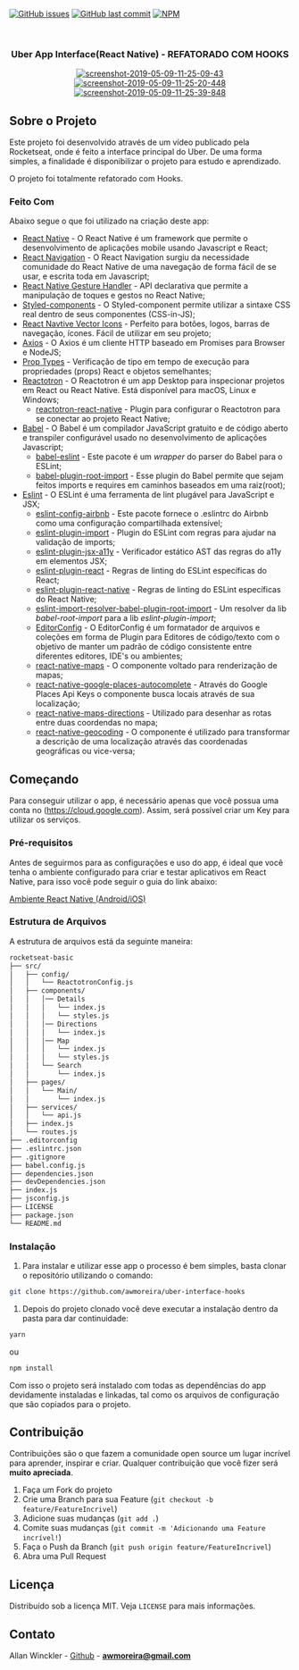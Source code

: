 <!--
*** Obrigado por estar vendo esse README. Se você tiver alguma sugestão
*** que possa melhorá-lo ainda mais dê um fork no repositório e crie uma Pull
*** Request ou abra uma Issue com a tag "sugestão".
*** Obrigado novamente! :D
-->

<!-- PROJECT SHIELDS -->

[![GitHub issues](https://img.shields.io/github/issues-raw/rocketseat/react-native-template-rocketseat-basic.svg)](https://github.com/awmoreira/nubank-clone/issues)
[![GitHub last commit](https://img.shields.io/github/last-commit/rocketseat/react-native-template-rocketseat-basic.svg)](https://github.com/awmoreira/uber-interface/commits/master)
[![NPM](https://img.shields.io/npm/l/react-native-template-rocketseat-basic.svg)](https://choosealicense.com/licenses/mit)

<!-- PROJECT LOGO -->
<br />
<p align="center">
   <h3 align="center">Uber App Interface(React Native) - REFATORADO COM HOOKS </h3>
</p>
<p align="center">
   <a href="https://ibb.co/V2tK8yH"><img src="https://i.ibb.co/V2tK8yH/screenshot-2019-05-09-11-25-09-43.png" alt="screenshot-2019-05-09-11-25-09-43" border="0"></a> <a href="https://ibb.co/60WHWz3"><img src="https://i.ibb.co/60WHWz3/screenshot-2019-05-09-11-25-20-448.png" alt="screenshot-2019-05-09-11-25-20-448" border="0"></a> <a href="https://ibb.co/q5VRnLd"><img src="https://i.ibb.co/q5VRnLd/screenshot-2019-05-09-11-25-39-848.png" alt="screenshot-2019-05-09-11-25-39-848" border="0"></a>
</p>

<!-- ABOUT THE PROJECT -->

## Sobre o Projeto

Este projeto foi desenvolvido através de um vídeo publicado pela Rocketseat, onde é feito a interface principal do Uber.
De uma forma simples, a finalidade é disponibilizar o projeto para estudo e aprendizado.

O projeto foi totalmente refatorado com Hooks.

### Feito Com

Abaixo segue o que foi utilizado na criação deste app:

- [React Native](http://facebook.github.io/react-native/) - O React Native é um framework que permite o desenvolvimento de aplicações mobile usando Javascript e React;
- [React Navigation](https://reactnavigation.org/) - O React Navigation surgiu da necessidade comunidade do React Native de uma navegação de forma fácil de se usar, e escrita toda em Javascript;
- [React Native Gesture Handler](https://kmagiera.github.io/react-native-gesture-handler/) - API declarativa que permite a manipulação de toques e gestos no React Native;
- [Styled-components](https://www.styled-components.com/) - O Styled-component permite utilizar a sintaxe CSS real dentro de seus componentes (CSS-in-JS);
- [React Navtive Vector Icons](https://oblador.github.io/react-native-vector-icons/) - Perfeito para botões, logos, barras de navegação, ícones. Fácil de utilizar em seu projeto;
- [Axios](https://github.com/axios/axios) - O Axios é um cliente HTTP baseado em Promises para Browser e NodeJS;
- [Prop Types](https://github.com/facebook/prop-types) - Verificação de tipo em tempo de execução para propriedades (props) React e objetos semelhantes;
- [Reactotron](https://github.com/infinitered/reactotron) - O Reactotron é um app Desktop para inspecionar projetos em React ou React Native. Está disponível para macOS, Linux e Windows;
  - [reactotron-react-native](https://github.com/infinitered/reactotron/blob/master/docs/quick-start-react-native.md) - Plugin para configurar o Reactotron para se conectar ao projeto React Native;
- [Babel](https://babeljs.io/) - O Babel é um compilador JavaScript gratuito e de código aberto e transpiler configurável usado no desenvolvimento de aplicações Javascript;
  - [babel-eslint](https://github.com/babel/babel-eslint) - Este pacote é um _wrapper_ do parser do Babel para o ESLint;
  - [babel-plugin-root-import](https://github.com/entwicklerstube/babel-plugin-root-import) - Esse plugin do Babel permite que sejam feitos imports e requires em caminhos baseados em uma raiz(root);
- [Eslint](https://eslint.org/) - O ESLint é uma ferramenta de lint plugável para JavaScript e JSX;
  - [eslint-config-airbnb](https://github.com/airbnb/javascript/tree/master/packages/eslint-config-airbnb) - Este pacote fornece o .eslintrc do Airbnb como uma configuração compartilhada extensível;
  - [eslint-plugin-import](https://github.com/benmosher/eslint-plugin-import) - Plugin do ESLint com regras para ajudar na validação de imports;
  - [eslint-plugin-jsx-a11y](https://github.com/evcohen/eslint-plugin-jsx-a11y) - Verificador estático AST das regras do a11y em elementos JSX;
  - [eslint-plugin-react](https://github.com/yannickcr/eslint-plugin-react) - Regras de linting do ESLint específicas do React;
  - [eslint-plugin-react-native](https://github.com/Intellicode/eslint-plugin-react-native) - Regras de linting do ESLint específicas do React Native;
  - [eslint-import-resolver-babel-plugin-root-import](https://github.com/olalonde/eslint-import-resolver-babel-root-import) - Um resolver da lib _babel-root-import_ para a lib _eslint-plugin-import_;
  - [EditorConfig](https://editorconfig.org/) - O EditorConfig é um formatador de arquivos e coleções em forma de Plugin para Editores de código/texto com o objetivo de manter um padrão de código consistente entre diferentes editores, IDE's ou ambientes;
  - [react-native-maps](https://github.com/react-native-community/react-native-maps) - O componente voltado para renderização de mapas;
  - [react-native-google-places-autocomplete](https://github.com/FaridSafi/react-native-google-places-autocomplete) - Através do Google Places Api Keys o componente busca locais através de sua localização;
  - [react-native-maps-directions](https://github.com/bramus/react-native-maps-directions) - Utilizado para desenhar as rotas entre duas coordendas no mapa;
  - [react-native-geocoding](https://github.com/marlove/react-native-geocoding) - O componente é utilizado para transformar a descrição de uma localização através das coordenadas geográficas ou vice-versa;

<!-- GETTING STARTED -->

## Começando

Para conseguir utilizar o app, é necessário apenas que você possua uma conta no (https://cloud.google.com). Assim, será possível criar um Key para utilizar os serviços.

### Pré-requisitos

Antes de seguirmos para as configurações e uso do app, é ideal que você tenha o ambiente configurado para criar e testar aplicativos em React Native, para isso você pode seguir o guia do link abaixo:

[Ambiente React Native (Android/iOS)](https://github.com/Rocketseat/ambiente-react-native)

### Estrutura de Arquivos

A estrutura de arquivos está da seguinte maneira:

```bash
rocketseat-basic
├── src/
│   ├── config/
│   │   └── ReactotronConfig.js
│   ├── components/
│   │   │── Details
│   │   │   └── index.js
│   │   │   └── styles.js
│   │   │── Directions
│   │   │   └── index.js
│   │   │── Map
│   │   │   └── index.js
│   │   │   └── styles.js
│   │   └── Search
│   │       └── index.js
│   ├── pages/
│   │   └── Main/
│   │       └── index.js
│   ├── services/
│   │   └── api.js
│   ├── index.js
│   └── routes.js
├── .editorconfig
├── .eslintrc.json
├── .gitignore
├── babel.config.js
├── dependencies.json
├── devDependencies.json
├── index.js
├── jsconfig.js
├── LICENSE
├── package.json
└── README.md
```

### Instalação

1. Para instalar e utilizar esse app o processo é bem simples, basta clonar o repositório utilizando o comando:

```sh
git clone https://github.com/awmoreira/uber-interface-hooks
```

1. Depois do projeto clonado você deve executar a instalação dentro da pasta para dar continuidade:

```sh
yarn
```

ou

```sh
npm install
```

Com isso o projeto será instalado com todas as dependências do app devidamente instaladas e linkadas, tal como os arquivos de configuração que são copiados para o projeto.

<!-- CONTRIBUTING -->

## Contribuição

Contribuições são o que fazem a comunidade open source um lugar incrível para aprender, inspirar e criar. Qualquer contribuição que você fizer será **muito apreciada**.

1. Faça um Fork do projeto
2. Crie uma Branch para sua Feature (`git checkout -b feature/FeatureIncrivel`)
3. Adicione suas mudanças (`git add .`)
4. Comite suas mudanças (`git commit -m 'Adicionando uma Feature incrível!`)
5. Faça o Push da Branch (`git push origin feature/FeatureIncrivel`)
6. Abra uma Pull Request

<!-- LICENSE -->

## Licença

Distribuído sob a licença MIT. Veja `LICENSE` para mais informações.

<!-- CONTACT -->

## Contato

Allan Winckler - [Github](https://github.com/awmoreira) - **awmoreira@gmail.com**
